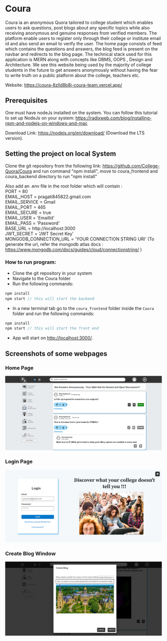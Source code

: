 # Coura

Coura ia an anonymous Quora tailored to college student which enables users to ask questions, post blogs about any specific topics while also receiving anonymous and genuine responses from verified members. The platform enable users to register only through their college or institute email id and also send an email to verify the user. The home page consists of feed which contains the questions and answers, the blog feed is present on the navbar and redirects to the blog page. The technical stack used for this application is MERN along with concepts like DBMS, OOPS , Design and Architecture. We see this website being used by the majority of college students in the future to get answers anonymously without having the fear to write truth on a public platform about the college, teachers etc.

Website: https://coura-8zlld8b8j-coura-team.vercel.app/

## Prerequisites
One must have nodeJs installed on the system. You can follow this tutorial to set up NodeJs on your system: https://radixweb.com/blog/installing-npm-and-nodejs-on-windows-and-mac

Download Link: https://nodejs.org/en/download/ (Download the LTS version).

## Setting the project on local System
Clone the git repository from the following link: https://github.com/College-Quora/Coura and run command "npm install", move to coura_frontend and coura_backend directory to run "npm install"

Also add an .env file in the root folder which will contain : <br/>
PORT = 80  <br/> 
EMAIL_HOST = pragati845822.gmail.com <br/>
EMAIL_SERVICE = Gmail <br/>
EMAIL_PORT = 465 <br/>
EMAIL_SECURE = true <br/>
EMAIL_USER = 'EmailId'  <br/>
EMAIL_PASS = 'Password' <br/>
BASE_URL = http://localhost:3000 <br/>
JWT_SECRET = 'JWT Secret Key' <br/>
MONGODB_CONNECTION_URL = 'YOUR CONNECTION STRING URI'  (To generate the uri, refer the mongodb atlas docs : https://www.mongodb.com/docs/guides/cloud/connectionstring/ ) 

### How to run program:

- Clone the git repository in your system
- Navigate to the Coura folder
- Run the following commands:

```groovy
npm install
npm start // this will start the backend
```

- In a new terminal tab go to the `coura_frontend` folder inside the `Coura` folder and run the following commands:

```groovy
npm install 
npm start // this will start the front end
```

- App will start on [http://localhost:3000/](http://localhost:3000/).

## Screenshots of some webpages
### Home Page
![](https://github.com/College-Quora/Coura/blob/main/snippets/Screenshot%202023-03-25%20015107.png)

### Login Page
![alt text](https://github.com/College-Quora/Coura/blob/main/snippets/screencapture-coura-8zlld8b8j-coura-team-vercel-app-login-2023-03-25-01_37_25.png)

<!-- ## Answers Page
![alt text](https://github.com/College-Quora/Coura/blob/main/snippets/Screenshot%202023-03-25%20022754.png) -->

### Create Blog Window
![alt text](https://github.com/College-Quora/Coura/blob/main/snippets/Screenshot%202023-03-25%20021130.png)


